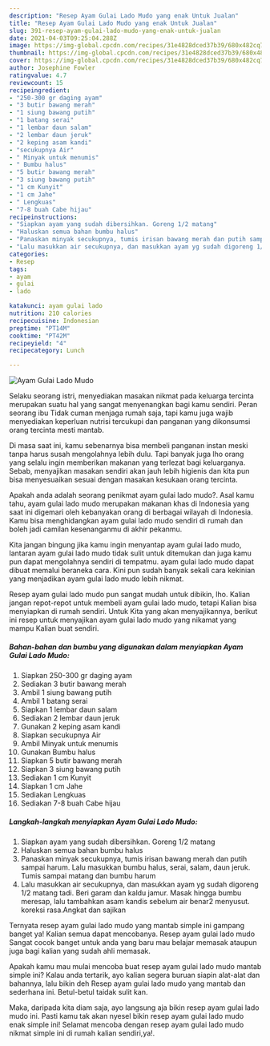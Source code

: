 ```yaml
---
description: "Resep Ayam Gulai Lado Mudo yang enak Untuk Jualan"
title: "Resep Ayam Gulai Lado Mudo yang enak Untuk Jualan"
slug: 391-resep-ayam-gulai-lado-mudo-yang-enak-untuk-jualan
date: 2021-04-03T09:25:04.288Z
image: https://img-global.cpcdn.com/recipes/31e4828dced37b39/680x482cq70/ayam-gulai-lado-mudo-foto-resep-utama.jpg
thumbnail: https://img-global.cpcdn.com/recipes/31e4828dced37b39/680x482cq70/ayam-gulai-lado-mudo-foto-resep-utama.jpg
cover: https://img-global.cpcdn.com/recipes/31e4828dced37b39/680x482cq70/ayam-gulai-lado-mudo-foto-resep-utama.jpg
author: Josephine Fowler
ratingvalue: 4.7
reviewcount: 15
recipeingredient:
- "250-300 gr daging ayam"
- "3 butir bawang merah"
- "1 siung bawang putih"
- "1 batang serai"
- "1 lembar daun salam"
- "2 lembar daun jeruk"
- "2 keping asam kandi"
- "secukupnya Air"
- " Minyak untuk menumis"
- " Bumbu halus"
- "5 butir bawang merah"
- "3 siung bawang putih"
- "1 cm Kunyit"
- "1 cm Jahe"
- " Lengkuas"
- "7-8 buah Cabe hijau"
recipeinstructions:
- "Siapkan ayam yang sudah dibersihkan. Goreng 1/2 matang"
- "Haluskan semua bahan bumbu halus"
- "Panaskan minyak secukupnya, tumis irisan bawang merah dan putih sampai harum. Lalu masukkan bumbu halus, serai, salam, daun jeruk. Tumis sampai matang dan bumbu harum"
- "Lalu masukkan air secukupnya, dan masukkan ayam yg sudah digoreng 1/2 matang tadi. Beri garam dan kaldu jamur. Masak hingga bumbu meresap, lalu tambahkan asam kandis sebelum air benar2 menyusut. koreksi rasa.Angkat dan sajikan"
categories:
- Resep
tags:
- ayam
- gulai
- lado

katakunci: ayam gulai lado 
nutrition: 210 calories
recipecuisine: Indonesian
preptime: "PT14M"
cooktime: "PT42M"
recipeyield: "4"
recipecategory: Lunch

---
```



![Ayam Gulai Lado Mudo](https://img-global.cpcdn.com/recipes/31e4828dced37b39/680x482cq70/ayam-gulai-lado-mudo-foto-resep-utama.jpg)

Selaku seorang istri, menyediakan masakan nikmat pada keluarga tercinta merupakan suatu hal yang sangat menyenangkan bagi kamu sendiri. Peran seorang ibu Tidak cuman menjaga rumah saja, tapi kamu juga wajib menyediakan keperluan nutrisi tercukupi dan panganan yang dikonsumsi orang tercinta mesti mantab.

Di masa  saat ini, kamu sebenarnya bisa membeli panganan instan meski tanpa harus susah mengolahnya lebih dulu. Tapi banyak juga lho orang yang selalu ingin memberikan makanan yang terlezat bagi keluarganya. Sebab, menyajikan masakan sendiri akan jauh lebih higienis dan kita pun bisa menyesuaikan sesuai dengan masakan kesukaan orang tercinta. 



Apakah anda adalah seorang penikmat ayam gulai lado mudo?. Asal kamu tahu, ayam gulai lado mudo merupakan makanan khas di Indonesia yang saat ini digemari oleh kebanyakan orang di berbagai wilayah di Indonesia. Kamu bisa menghidangkan ayam gulai lado mudo sendiri di rumah dan boleh jadi camilan kesenanganmu di akhir pekanmu.

Kita jangan bingung jika kamu ingin menyantap ayam gulai lado mudo, lantaran ayam gulai lado mudo tidak sulit untuk ditemukan dan juga kamu pun dapat mengolahnya sendiri di tempatmu. ayam gulai lado mudo dapat dibuat memalui beraneka cara. Kini pun sudah banyak sekali cara kekinian yang menjadikan ayam gulai lado mudo lebih nikmat.

Resep ayam gulai lado mudo pun sangat mudah untuk dibikin, lho. Kalian jangan repot-repot untuk membeli ayam gulai lado mudo, tetapi Kalian bisa menyiapkan di rumah sendiri. Untuk Kita yang akan menyajikannya, berikut ini resep untuk menyajikan ayam gulai lado mudo yang nikamat yang mampu Kalian buat sendiri.

<!--inarticleads1-->

##### Bahan-bahan dan bumbu yang digunakan dalam menyiapkan Ayam Gulai Lado Mudo:

1. Siapkan 250-300 gr daging ayam
1. Sediakan 3 butir bawang merah
1. Ambil 1 siung bawang putih
1. Ambil 1 batang serai
1. Siapkan 1 lembar daun salam
1. Sediakan 2 lembar daun jeruk
1. Gunakan 2 keping asam kandi
1. Siapkan secukupnya Air
1. Ambil  Minyak untuk menumis
1. Gunakan  Bumbu halus
1. Siapkan 5 butir bawang merah
1. Siapkan 3 siung bawang putih
1. Sediakan 1 cm Kunyit
1. Siapkan 1 cm Jahe
1. Sediakan  Lengkuas
1. Sediakan 7-8 buah Cabe hijau




<!--inarticleads2-->

##### Langkah-langkah menyiapkan Ayam Gulai Lado Mudo:

1. Siapkan ayam yang sudah dibersihkan. Goreng 1/2 matang
1. Haluskan semua bahan bumbu halus
1. Panaskan minyak secukupnya, tumis irisan bawang merah dan putih sampai harum. Lalu masukkan bumbu halus, serai, salam, daun jeruk. Tumis sampai matang dan bumbu harum
1. Lalu masukkan air secukupnya, dan masukkan ayam yg sudah digoreng 1/2 matang tadi. Beri garam dan kaldu jamur. Masak hingga bumbu meresap, lalu tambahkan asam kandis sebelum air benar2 menyusut. koreksi rasa.Angkat dan sajikan




Ternyata resep ayam gulai lado mudo yang mantab simple ini gampang banget ya! Kalian semua dapat mencobanya. Resep ayam gulai lado mudo Sangat cocok banget untuk anda yang baru mau belajar memasak ataupun juga bagi kalian yang sudah ahli memasak.

Apakah kamu mau mulai mencoba buat resep ayam gulai lado mudo mantab simple ini? Kalau anda tertarik, ayo kalian segera buruan siapin alat-alat dan bahannya, lalu bikin deh Resep ayam gulai lado mudo yang mantab dan sederhana ini. Betul-betul taidak sulit kan. 

Maka, daripada kita diam saja, ayo langsung aja bikin resep ayam gulai lado mudo ini. Pasti kamu tak akan nyesel bikin resep ayam gulai lado mudo enak simple ini! Selamat mencoba dengan resep ayam gulai lado mudo nikmat simple ini di rumah kalian sendiri,ya!.

